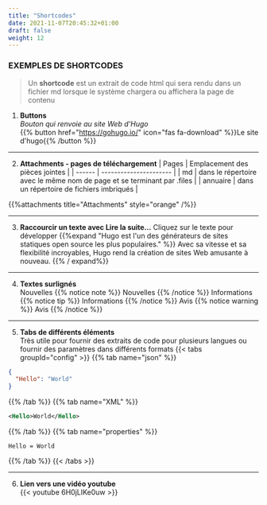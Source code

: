 ```yaml
---
title: "Shortcodes"
date: 2021-11-07T20:45:32+01:00
draft: false
weight: 12
---
```

### EXEMPLES DE SHORTCODES
> Un **shortcode** est un extrait de code html qui sera rendu dans un fichier md lorsque le système chargera ou affichera la page de contenu
1. **Buttons**  
_Bouton qui renvoie au site Web d'Hugo_   
{{% button href="https://gohugo.io/" icon="fas fa-download" %}}Le site d'hugo{{% /button %}}

***
2. **Attachments - pages de téléchargement**
| Pages | Emplacement des pièces jointes |
| ------ | ---------------------- |
| md | dans le répertoire avec le même nom de page et se terminant par .files |
| annuaire | dans un répertoire de fichiers imbriqués |    

{{%attachments title="Attachments" style="orange" /%}} 
***
3. **Raccourcir un texte avec Lire la suite...** Cliquez sur le texte pour développer
{{%expand "Hugo est l'un des générateurs de sites statiques open source les plus populaires." %}} Avec sa vitesse et sa flexibilité incroyables, Hugo rend la création de sites Web amusante à nouveau. {{% / expand%}}
***
4. **Textes surlignés**  
Nouvelles
{{% notice note %}}
Nouvelles
{{% /notice %}}
Informations
{{% notice tip %}}
Informations
{{% /notice %}}
Avis
{{% notice warning %}}
Avis
{{% /notice %}}
***
5. **Tabs de différents éléments**  
Très utile pour fournir des extraits de code pour plusieurs langues ou fournir des paramètres dans différents formats 
{{< tabs groupId="config" >}}
{{% tab name="json" %}}
```json
{
  "Hello": "World"
}
```
{{% /tab %}}
{{% tab name="XML" %}}
```xml
<Hello>World</Hello>
```
{{% /tab %}}
{{% tab name="properties" %}}
```properties
Hello = World
```
{{% /tab %}}
{{< /tabs >}}
***
6. **Lien vers une vidéo youtube**  
{{< youtube 6H0jLIKe0uw >}}

